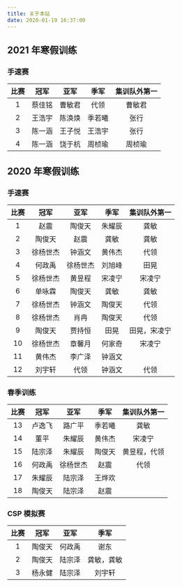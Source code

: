 ```yaml
---
title: 关于本站
date: 2020-01-19 16:37:00
---
```


## 2021 年寒假训练

### 手速赛

| 比赛 | 冠军 | 亚军 | 季军 | 集训队外第一 |
| :-: | :-: | :-: | :-: | :-: |
|  1  | 蔡佳铭 | 曹敏君 | 代领 | 曹敏君 |
|  2  | 王浩宇 | 陈涣焕 | 季若曦 | 张行 |
|  3  | 陈一涵 | 王子悦 | 王浩宇 | 张行 |
|  4  | 陈一涵 | 饶于杭 | 周桢瑜 | 周桢瑜 |

## 2020 年寒假训练

### 手速赛

| 比赛 | 冠军 | 亚军 | 季军 | 集训队外第一 |
| :-: | :-: | :-: | :-: | :-: |
|  1  | 赵震 | 陶俊天 | 朱耀辰 | 龚敏 |
|  2  | 陶俊天 | 赵震 | 龚敏 | 龚敏 |
|  3  | 徐杨世杰 | 钟涵文 | 黄伟杰 | 代领 |
|  4  | 何政禹 | 徐杨世杰 | 刘旭峰 | 田晃 |
|  5  | 徐杨世杰 | 黄昱程 | 宋凌宁 | 宋凌宁 |
|  6  | 单咏霖 | 陶俊天 | 龚敏 | 龚敏 |
|  7  | 徐杨世杰 | 钟涵文 | 陶俊天 | 代领 |
|  8  | 徐杨世杰 | 肖冉 | 陶俊天 | 代领 |
|  9  | 陶俊天 | 贾持恒 | 田晃 | 田晃，宋凌宁 |
|  10 | 徐杨世杰 | 章馨月 | 何家奇 | 宋凌宁 |
|  11 | 黄伟杰 | 李广泽 | 钟涵文 |  |
|  12 | 刘宇轩 | 代领 | 钟涵文 | 代领 |

### 春季训练

| 比赛 | 冠军 | 亚军 | 季军 | 集训队外第一 |
| :-: | :-: | :-: | :-: | :-: |
| 13  | 卢逸飞 | 路广平 | 季若曦 | 龚敏 |
| 14  | 董平 | 朱耀辰 | 黄伟杰 | 宋凌宁 |
| 15  | 陆宗泽 | 朱耀辰 | 陶俊天 | 黄昱程，代领 |
| 16  | 何政禹 | 徐杨世杰 | 赵震 | 代领 |
| 17  | 朱耀辰 | 陆宗泽 | 王烨欢 | |
| 18  | 陶俊天 | 陆宗泽 | 赵震 | |

### CSP 模拟赛

| 比赛 | 冠军 | 亚军 | 季军 |
| :-: | :-: | :-: | :-: |
|  1  | 陶俊天 | 何政禹 | 谢东 |
|  2  | 陶俊天 | 陆宗泽 | 龚敏，龚敏 |
|  3  | 杨永健 | 陆宗泽 | 刘宇轩 |
